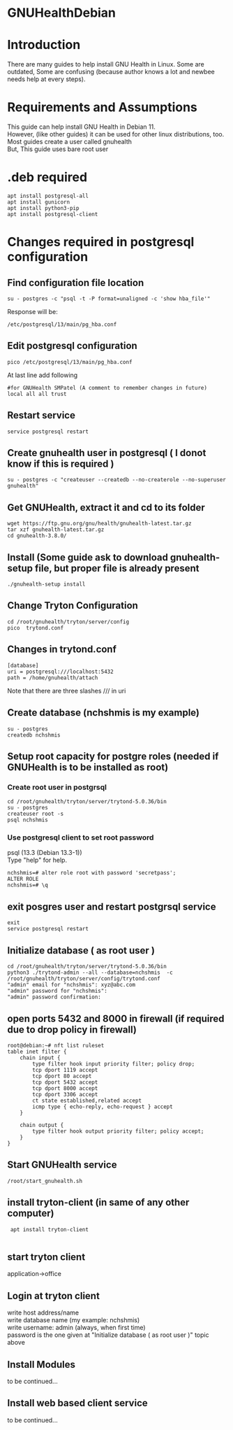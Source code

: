 # GNUHealthDebian

# Introduction
  There are many guides to help install GNU Health in Linux. Some are outdated, Some are confusing (because author knows a lot and newbee needs help at every steps).
  
# Requirements and Assumptions
  This guide can help install GNU Health in Debian 11.  
  However, (like other guides) it can be used for other linux distributions, too.  
  Most guides create a user called gnuhealth  
  But, This guide uses bare root user
  
  
# .deb required

```
apt install postgresql-all  
apt install gunicorn  
apt install python3-pip  
apt install postgresql-client  
```

# Changes required in postgresql configuration

## Find configuration file location
```
su - postgres -c "psql -t -P format=unaligned -c 'show hba_file'"
```

Response will be:
```
/etc/postgresql/13/main/pg_hba.conf
```

## Edit postgresql configuration
```
pico /etc/postgresql/13/main/pg_hba.conf
```

At last line add  following 

```
#for GNUHealth SMPatel (A comment to remember changes in future)
local all all trust
```
## Restart service
```
service postgresql restart
```

## Create gnuhealth user in postgresql ( I donot know if this is required )
```
su - postgres -c "createuser --createdb --no-createrole --no-superuser gnuhealth"
```

## Get GNUHealth, extract it and cd to its folder 

```
wget https://ftp.gnu.org/gnu/health/gnuhealth-latest.tar.gz
tar xzf gnuhealth-latest.tar.gz
cd gnuhealth-3.8.0/
```

## Install (Some guide ask to download gnuhealth-setup file, but proper file is already present
```
./gnuhealth-setup install
```

## Change Tryton Configuration
```
cd /root/gnuhealth/tryton/server/config  
pico  trytond.conf  
```

## Changes in trytond.conf   
```
[database]  
uri = postgresql:///localhost:5432  
path = /home/gnuhealth/attach  
```
Note that there are three slashes /// in uri  

## Create database (nchshmis is my example)
```
su - postgres 
createdb nchshmis  
```

## Setup root capacity for postgre roles (needed if GNUHealth is to be installed as root)

### Create root user in postgrsql
```
cd /root/gnuhealth/tryton/server/trytond-5.0.36/bin  
su - postgres  
createuser root -s  
psql nchshmis
```

###  Use postgresql client to set root password

psql (13.3 (Debian 13.3-1))  
Type "help" for help.  

```
nchshmis=# alter role root with password 'secretpass';
ALTER ROLE
nchshmis=# \q
```
##  exit posgres user and restart postgrsql service
```
exit
service postgresql restart
```

## Initialize database ( as root user )
```
cd /root/gnuhealth/tryton/server/trytond-5.0.36/bin  
python3 ./trytond-admin --all --database=nchshmis  -c /root/gnuhealth/tryton/server/config/trytond.conf  
"admin" email for "nchshmis": xyz@abc.com
"admin" password for "nchshmis": 
"admin" password confirmation:  
```

## open ports 5432 and 8000 in firewall (if required due to drop policy in firewall)
```
root@debian:~# nft list ruleset
table inet filter {
	chain input {
		type filter hook input priority filter; policy drop;
		tcp dport 1119 accept
		tcp dport 80 accept
		tcp dport 5432 accept
		tcp dport 8000 accept
		tcp dport 3306 accept
		ct state established,related accept
		icmp type { echo-reply, echo-request } accept
	}

	chain output {
		type filter hook output priority filter; policy accept;
	}
}
```


## Start GNUHealth service
```
/root/start_gnuhealth.sh
```

## install  tryton-client (in same of any other computer)
```
 apt install tryton-client  
 
```
## start tryton client
application->office  

## Login at tryton client

write host address/name    
write database name (my example: nchshmis)  
write username: admin (always, when first time)  
password is the one given at "Initialize database ( as root user )" topic above  

## Install Modules
to be continued...

## Install web based client service
to be continued...


